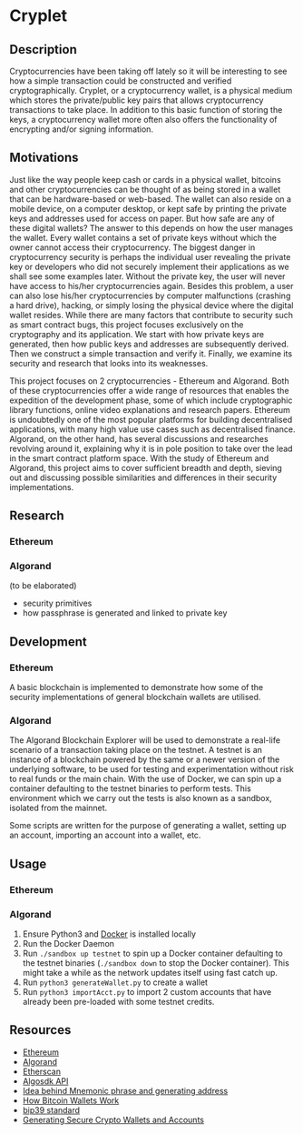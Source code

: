 # Cryplet

## Description
Cryptocurrencies have been taking off lately so it will be interesting to see how a simple transaction could be constructed and verified cryptographically. Cryplet, or a cryptocurrency wallet, is a physical medium which stores the private/public key pairs that allows cryptocurrency transactions to take place. In addition to this basic function of storing the keys, a cryptocurrency wallet more often also offers the functionality of encrypting and/or signing information. 

## Motivations
Just like the way people keep cash or cards in a physical wallet, bitcoins and other cryptocurrencies can be thought of as being stored in a wallet that can be hardware-based or web-based. The wallet can also reside on a mobile device, on a computer desktop, or kept safe by printing the private keys and addresses used for access on paper. But how safe are any of these digital wallets? The answer to this depends on how the user manages the wallet. Every wallet contains a set of private keys without which the owner cannot access their cryptocurrency. The biggest danger in cryptocurrency security is perhaps the individual user revealing the private key or developers who did not securely implement their applications as we shall see some examples later. Without the private key, the user will never have access to his/her cryptocurrencies again. Besides this problem, a user can also lose his/her cryptocurrencies by computer malfunctions (crashing a hard drive), hacking, or simply losing the physical device where the digital wallet resides. While there are many factors that contribute to security such as smart contract bugs, this project focuses exclusively on the cryptography and its application. We start with how private keys are generated, then how public keys and addresses are subsequently derived. Then we construct a simple transaction and verify it. Finally, we examine its security and research that looks into its weaknesses.

This project focuses on 2 cryptocurrencies - Ethereum and Algorand. Both of these cryptocurrencies offer a wide range of resources that enables the expedition of the development phase, some of which include cryptographic library functions, online video explanations and research papers. Ethereum is undoubtedly one of the most popular platforms for building decentralised applications, with many high value use cases such as decentralised finance. Algorand, on the other hand, has several discussions and researches revolving around it, explaining why it is in pole position to take over the lead in the smart contract platform space. With the study of Ethereum and Algorand, this project aims to cover sufficient breadth and depth, sieving out and discussing possible similarities and differences in their security implementations.

## Research
### Ethereum

### Algorand
(to be elaborated)
- security primitives
- how passphrase is generated and linked to private key

## Development
### Ethereum
A basic blockchain is implemented to demonstrate how some of the security implementations of general blockchain wallets are utilised.

### Algorand
The Algorand Blockchain Explorer will be used to demonstrate a real-life scenario of a transaction taking place on the testnet. A testnet is an instance of a blockchain powered by the same or a newer version of the underlying software, to be used for testing and experimentation without risk to real funds or the main chain. With the use of Docker, we can spin up a container defaulting to the testnet binaries to perform tests. This environment which we carry out the tests is also known as a sandbox, isolated from the mainnet.

Some scripts are written for the purpose of generating a wallet, setting up an account, importing an account into a wallet, etc.

## Usage
### Ethereum

### Algorand
1. Ensure Python3 and [Docker](https://docs.docker.com/get-docker/) is installed locally
2. Run the Docker Daemon
3. Run `./sandbox up testnet` to spin up a Docker container defaulting to the testnet binaries (`./sandbox down` to stop the Docker container). This might take a while as the network updates itself using fast catch up.
4. Run `python3 generateWallet.py` to create a wallet
5. Run `python3 importAcct.py` to import 2 custom accounts that have already been pre-loaded with some testnet credits.

## Resources
- [Ethereum](https://ethereum.org/en/)
- [Algorand](https://www.algorand.com/)
- [Etherscan](https://etherscan.io/)
- [Algosdk API](https://py-algorand-sdk.readthedocs.io/en/latest/)
- [Idea behind Mnemonic phrase and generating address](https://medium.com/mycrypto/the-journey-from-mnemonic-phrase-to-address-6c5e86e11e14)
- [How Bitcoin Wallets Work](https://www.youtube.com/watch?v=GSTiKjnBaes)
- [bip39 standard](https://github.com/bitcoin/bips/blob/master/bip-0039.mediawiki)
- [Generating Secure Crypto Wallets and Accounts](https://www.youtube.com/watch?v=x-P-nmhiO-g)

